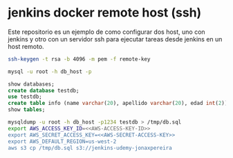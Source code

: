 # jenkins docker remote host (ssh)

Este repositorio es un ejemplo de como configurar dos host, uno con jenkins y otro con un servidor ssh para ejecutar tareas desde jenkins en un host remoto.

```bash
ssh-keygen -t rsa -b 4096 -m pem -f remote-key
```

```bash
mysql -u root -h db_host -p
```

```SQL
show databases;
create database testdb;
use testdb;
create table info (name varchar(20), apellido varchar(20), edad int(2));
show tables;
```

```bash
mysqldump -u root -h db_host -p1234 testdb > /tmp/db.sql
export AWS_ACCESS_KEY_ID=<<AWS-ACCESS-KEY-ID>>
export AWS_SECRET_ACCESS_KEY=<<AWS-SECRET-ACCESS-KEY>>
export AWS_DEFAULT_REGION=us-west-2
aws s3 cp /tmp/db.sql s3://jenkins-udemy-jonaxpereira
```